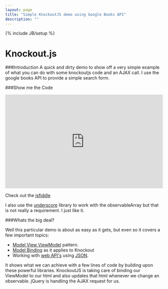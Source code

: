 ```yaml
---
layout: page
title: "Simple KnockoutJS demo using Google Books API"
description: ""
---
```

{% include JB/setup %}

Knockout.js
=========

###Introduction
A quick and dirty demo to show off a very simple example of what you can do with some knockoutjs code and an AJAX call.  I use the google books API to provide a simple search form.


###Show me the Code

<iframe width="100%" height="300" src="http://jsfiddle.net/SecretDeveloper/d9xfP/embedded/" allowfullscreen="allowfullscreen" frameborder="0"></iframe>


Check out the [jsfiddle](http://jsfiddle.net/SecretDeveloper/d9xfP/embedded/result/)

I also use the [underscore](http://underscorejs.org/) library to work with the observableArray but that is not really a requirement.  I just like it.

###Whats the big deal?

Well this particular demo is about as easy as it gets, but even so it covers a few important topics:
* [Model View ViewModel](http://en.wikipedia.org/wiki/Model_View_ViewModel) pattern. 
* [Model Binding](http://knockoutjs.com/documentation/binding-context.html) as it applies to Knockout
* Working with [web API's](http://en.wikipedia.org/wiki/Web_API) using [JSON](http://en.wikipedia.org/wiki/JSON).
 
It shows what we can achieve with a few lines of code by building upon these powerful libraries.  KnockoutJS is taking care of binding our ViewModel to our html and also updates that html whenever we change an observable. jQuery is handling the AJAX request for us.




